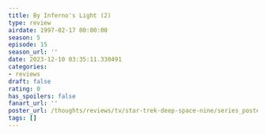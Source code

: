 ```yaml
---
title: By Inferno's Light (2)
type: review
airdate: 1997-02-17 00:00:00
season: 5
episode: 15
season_url: ''
date: 2023-12-10 03:35:11.330491
categories:
- reviews
draft: false
rating: 0
has_spoilers: false
fanart_url: ''
poster_url: /thoughts/reviews/tv/star-trek-deep-space-nine/series_poster.jpg
tags: []
---
```


